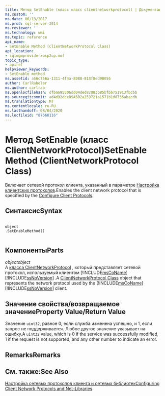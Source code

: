 ```yaml
---
title: Метод SetEnable (класс класс clientnetworkprotocol) | Документация Майкрософт
ms.custom: ''
ms.date: 06/13/2017
ms.prod: sql-server-2014
ms.reviewer: ''
ms.technology: wmi
ms.topic: reference
api_name:
- SetEnable Method (ClientNetworkProtocol Class)
api_location:
- sqlmgmproviderxpsp2up.mof
topic_type:
- apiref
helpviewer_keywords:
- SetEnable method
ms.assetid: a66c756a-1311-4f4a-8088-818f8ed90056
author: CarlRabeler
ms.author: carlrab
ms.openlocfilehash: dfba695506dd04ded82083b85bfbb751913fbcbb
ms.sourcegitcommit: ad4d92dce894592a259721a1571b1d8736abacdb
ms.translationtype: MT
ms.contentlocale: ru-RU
ms.lasthandoff: 08/04/2020
ms.locfileid: "87668116"
---
```

# <a name="setenable-method-clientnetworkprotocol-class"></a><span data-ttu-id="6ef7a-102">Метод SetEnable (класс ClientNetworkProtocol)</span><span class="sxs-lookup"><span data-stu-id="6ef7a-102">SetEnable Method (ClientNetworkProtocol Class)</span></span>
  <span data-ttu-id="6ef7a-103">Включает сетевой протокол клиента, указанный в параметре [Настройка клиентских протоколов](https://technet.microsoft.com/library/ms181035.aspx).</span><span class="sxs-lookup"><span data-stu-id="6ef7a-103">Enables the client network protocol that is specified by the [Configure Client Protocols](https://technet.microsoft.com/library/ms181035.aspx).</span></span>  
  
## <a name="syntax"></a><span data-ttu-id="6ef7a-104">Синтаксис</span><span class="sxs-lookup"><span data-stu-id="6ef7a-104">Syntax</span></span>  
  
```  
  
object  
.SetEnableMethod()  
  
```  
  
## <a name="parts"></a><span data-ttu-id="6ef7a-105">Компоненты</span><span class="sxs-lookup"><span data-stu-id="6ef7a-105">Parts</span></span>  
 <span data-ttu-id="6ef7a-106">*object*</span><span class="sxs-lookup"><span data-stu-id="6ef7a-106">*object*</span></span>  
 <span data-ttu-id="6ef7a-107">A [класса ClientNetworkProtocol](clientnetworkprotocol-class.md) , который представляет сетевой протокол, используемый клиентом [!INCLUDE[msCoName](../../../includes/msconame-md.md)] [!INCLUDE[ssNoVersion](../../../includes/ssnoversion-md.md)] .</span><span class="sxs-lookup"><span data-stu-id="6ef7a-107">A [ClientNetworkProtocol Class](clientnetworkprotocol-class.md) object that represents the network protocol used by the [!INCLUDE[msCoName](../../../includes/msconame-md.md)] [!INCLUDE[ssNoVersion](../../../includes/ssnoversion-md.md)] client.</span></span>  
  
## <a name="property-valuereturn-value"></a><span data-ttu-id="6ef7a-108">Значение свойства/возвращаемое значение</span><span class="sxs-lookup"><span data-stu-id="6ef7a-108">Property Value/Return Value</span></span>  
 <span data-ttu-id="6ef7a-109">Значение `uint32`, равное 0, если служба изменена успешно, и 1, если запрос не поддерживается. Любое другое значение указывает на ошибку.</span><span class="sxs-lookup"><span data-stu-id="6ef7a-109">A `uint32` value, which is 0 if the service was successfully modified, 1 if the request is not supported, and any other number to indicate an error.</span></span>  
  
## <a name="remarks"></a><span data-ttu-id="6ef7a-110">Remarks</span><span class="sxs-lookup"><span data-stu-id="6ef7a-110">Remarks</span></span>  
  
## <a name="see-also"></a><span data-ttu-id="6ef7a-111">См. также:</span><span class="sxs-lookup"><span data-stu-id="6ef7a-111">See Also</span></span>  
 [<span data-ttu-id="6ef7a-112">Настройка сетевых протоколов клиента и сетевых библиотек</span><span class="sxs-lookup"><span data-stu-id="6ef7a-112">Configuring Client Network Protocols and Net-Libraries</span></span>](https://technet.microsoft.com/library/ms181035.aspx)  
  
  
